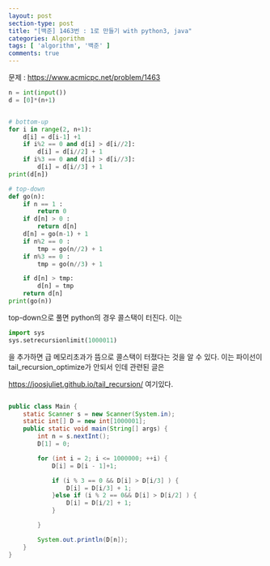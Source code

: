 ```yaml
---
layout: post
section-type: post
title: "[백준] 1463번 : 1로 만들기 with python3, java"
categories: Algorithm
tags: [ 'algorithm', '백준' ]
comments: true
---
```


문제 :
https://www.acmicpc.net/problem/1463

``` python
n = int(input())
d = [0]*(n+1)


# bottom-up
for i in range(2, n+1):
    d[i] = d[i-1] +1
    if i%2 == 0 and d[i] > d[i//2]:
        d[i] = d[i//2] + 1
    if i%3 == 0 and d[i] > d[i//3]:
        d[i] = d[i//3] + 1
print(d[n])

# top-down
def go(n):
    if n == 1 :
        return 0
    if d[n] > 0 :
        return d[n]
    d[n] = go(n-1) + 1
    if n%2 == 0 :
        tmp = go(n//2) + 1
    if n%3 == 0 :
        tmp = go(n//3) + 1

    if d[n] > tmp:
        d[n] = tmp
    return d[n]
print(go(n))
```

top-down으로 풀면 python의 경우 콜스택이 터진다.
이는
``` python
import sys
sys.setrecursionlimit(1000011)
```
을 추가하면 급 메모리초과가 뜸으로 콜스택이 터졌다는 것을 알 수 있다.
이는 파이선이 tail_recursion_optimize가 안되서 인데
관련된 글은

https://joosjuliet.github.io/tail_recursion/
여기있다.


``` java

public class Main {
    static Scanner s = new Scanner(System.in);
    static int[] D = new int[1000001];
    public static void main(String[] args) {
        int n = s.nextInt();
        D[1] = 0;

        for (int i = 2; i <= 1000000; ++i) {
            D[i] = D[i - 1]+1;

            if (i % 3 == 0 && D[i] > D[i/3] ) {
                D[i] = D[i/3] + 1;
            }else if (i % 2 == 0&& D[i] > D[i/2] ) {
                D[i] = D[i/2] + 1;
            }

        }

        System.out.println(D[n]);
    }
}
```

